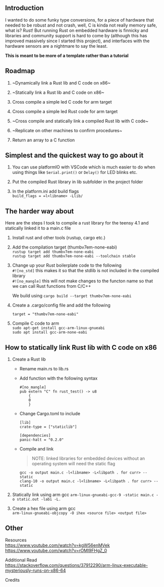 ## Introduction

I wanted to do some funky type conversions, for a piece of hardware that needed to be robust and not crash,
well, C is kinda not really memory safe, what is? Rust! But running Rust on embedded hardware is finnicky and
libraries and community support is hard to come by (although this has improved massively since I started this project), and interfaces with the hardware sensors are a nightmare to say the least.  

**This is meant to be more of a template rather than a tutorial**

## Roadmap

1. ~Dynamically link a Rust lib and C code on x86~

2. ~Statically link a Rust lib and C code on x86~

3. Cross compile a simple led C code for arm target

4. Cross compile a simple led Rust code for arm target

5. ~Cross compile and statically link a compiled Rust lib with C code~

6. ~Replicate on other machines to confirm procedures~

7. Return an array to a C function

## Simplest and the quickest way to go about it 

1. You can use platformIO with VSCode which is much easier to do when using things like `Serial.print()` or `Delay()` for LED blinks etc.  

2. Put the compiled Rust library in lib subfolder in the project folder  

3. In the platform.ini add build flags  
    `build_flags = =l<libname> -Llib/`    

## The harder way about 

Here are the steps I took to compile a rust library for the teensy 4.1 and statically linked it to a main.c file

1. Install rust and other tools (rustup, cargo etc.)

2. Add the compilation target (thumbv7em-none-eabi)  
    `rustup target add thumbv7em-none-eabi`   
    `rustup target add thumbv7em-none-eabi --toolchain stable`  

3. Change up your Rust boilerplate code to the following  
    `#![no_std]` this makes it so that the stdlib is not included in the compiled library  
    `#![no_mangle]` this will not make changes to the functon name so that we can call Rust functions from C/C++  

    We build using `cargo build --target thumbv7em-none-eabi`  

4. Create a .cargo/config file and add the following  
    ```[build]
    target = "thumbv7em-none-eabi"
    ```

5. Compile C code to arm  
    `sudo apt-get install gcc-arm-linux-gnueabi`  
    `sudo apt install gcc-arm-none-eabi`


## How to statically link Rust lib with C code on x86

1. Create a Rust lib
    * Rename main.rs to lib.rs
    * Add function with the following syntax
        ```
        #[no_mangle]
        pub extern "C" fn rust_test() -> u8
            {
            0
            }
        ```
    * Change Cargo.toml to include
        ```
        [lib]
        crate-type = ["staticlib"]

        [dependencies]
        panic-halt = "0.2.0"
        ```
    * Compile and link  
        > NOTE: linked libraries for embedded devices without an operating system will need the static flag  
        
        `gcc -o output main.c -l<libname> -L<libpath . for curr> --static`  
        `clang-10 -o output main.c -l<libname> -L<libpath . for curr> --static`

2. Statically link using arm gcc
    `arm-linux-gnueabi-gcc-9 -static main.c -o static.out -labi -L.`

3. Create a hex file using arm gcc  
    `arm-linux-gnueabi-objcopy -O ihex <source file> <output file>`


## Other

Resources  
https://www.youtube.com/watch?v=kgW56enMVek
https://www.youtube.com/watch?v=rOMl9FHgZ_0

Additional Read  
https://stackoverflow.com/questions/37912290/arm-linux-executable-mysteriously-runs-on-x86-64

Credits  

